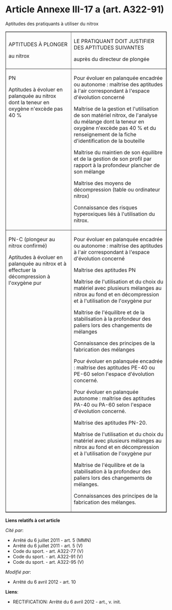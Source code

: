 # Article Annexe III-17 a (art. A322-91)

Aptitudes des pratiquants à utiliser du nitrox

<table cellpadding="0" width="680" border="1">
  <tbody>
    <tr>
      <td>

APTITUDES À PLONGER

au nitrox

</td>
      <td>

LE PRATIQUANT DOIT JUSTIFIER DES APTITUDES SUIVANTES

auprès du directeur de plongée

</td>
    </tr>
    <tr>
      <td valign="top">

PN

Aptitudes à évoluer en palanquée au nitrox dont la teneur en oxygène n'excède pas 40 %

</td>
      <td valign="top">

Pour évoluer en palanquée encadrée ou autonome : maîtrise des aptitudes à l'air correspondant à l'espace d'évolution concerné

Maîtrise de la gestion et l'utilisation de son matériel nitrox, de l'analyse du mélange dont la teneur en oxygène n'excède
pas 40 % et du renseignement de la fiche d'identification de la bouteille

Maîtrise du maintien de son équilibre et de la gestion de son profil par rapport à la profondeur plancher de son mélange

Maîtrise des moyens de décompression (table ou ordinateur nitrox)

Connaissance des risques hyperoxiques liés à l'utilisation du nitrox.

</td>
    </tr>
    <tr>
      <td valign="top">

PN-C (plongeur au nitrox confirmé) 

Aptitudes à évoluer en palanquée au nitrox et à effectuer la décompression à l'oxygène pur

</td>
      <td valign="top">

Pour évoluer en palanquée encadrée ou autonome : maîtrise des aptitudes à l'air correspondant à l'espace d'évolution concerné

Maîtrise des aptitudes PN

Maîtrise de l'utilisation et du choix du matériel avec plusieurs mélanges au nitrox au fond et en décompression et à
l'utilisation de l'oxygène pur

Maîtrise de l'équilibre et de la stabilisation à la profondeur des paliers lors des changements de mélanges

Connaissance des principes de la fabrication des mélanges

Pour évoluer en palanquée encadrée : maîtrise des aptitudes PE-40 ou PE-60 selon l'espace d'évolution concerné.

Pour évoluer en palanquée autonome : maîtrise des aptitudes PA-40 ou PA-60 selon l'espace d'évolution concerné.

Maîtrise des aptitudes PN-20.

Maîtrise de l'utilisation et du choix du matériel avec plusieurs mélanges au nitrox au fond et en décompression et à
l'utilisation de l'oxygène pur

Maîtrise de l'équilibre et de la stabilisation à la profondeur des paliers lors des changements de mélanges.

Connaissances des principes de la fabrication des mélanges.

</td>
    </tr>
  </tbody>
</table>

**Liens relatifs à cet article**

_Cité par_:

  - Arrêté du 6 juillet 2011 - art. 5 (MMN)
  - Arrêté du 6 juillet 2011 - art. 5 (V)
  - Code du sport. - art. A322-77 (V)
  - Code du sport. - art. A322-91 (V)
  - Code du sport. - art. A322-95 (V)

_Modifié par_:

  - Arrêté du 6 avril 2012 - art. 10

**Liens**:

  - RECTIFICATION: Arrêté du 6 avril 2012 - art., v. init.
